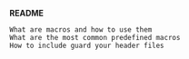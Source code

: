 **README**


    
    What are macros and how to use them
    What are the most common predefined macros
    How to include guard your header files


